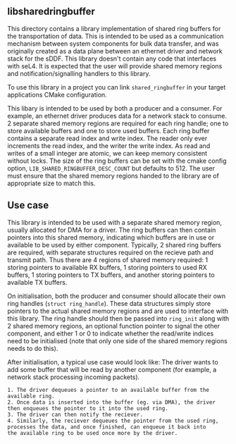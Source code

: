 <!--
   Copyright 2022, UNSW
   SPDX-License-Identifier: CC-BY-SA-4.0
-->

libsharedringbuffer
-------------------

This directory contains a library implementation of shared ring
buffers for the transportation of data. This is intended to be used as a
communication mechanism between system components for bulk data transfer,
and was originally created as a data plane between an ethernet driver and
network stack for the sDDF. This library doesn't contain any code that
interfaces with seL4. It is expected that the user will provide shared
memory regions and notification/signalling handlers to this library.

To use this library in a project you can link `shared_ringbuffer` in your
target applications CMake configuration.

This libary is intended to be used by both a producer and a consumer. For
example, an ethernet driver produces data for a network stack to consume.
2 separate shared memory regions are required for each ring handle; one
to store available buffers and one to store used buffers. Each ring buffer
contains a separate read index and write index. The reader only ever
increments the read index, and the writer the write index. As read and
writes of a small integer are atomic, we can keep memory consistent
without locks.
The size of the ring buffers can be set with the cmake config option,
`LIB_SHARED_RINGBUFFER_DESC_COUNT` but defaults to 512. The user must
ensure that the shared memory regions handed to the library are of
appropriate size to match this.

Use case
---------

This library is intended to be used with a separate shared memory region,
usually allocated for DMA for a driver. The ring buffers can then contain
pointers into this shared memory, indicating which buffers are in use or
available to be used by either component.
Typically, 2 shared ring buffers are required, with separate structures
required on the recieve path and transmit path. Thus there are 4 regions
of shared memory required: 1 storing pointers to available RX buffers,
1 storing pointers to used RX buffers, 1 storing pointers to TX 
buffers, and another storing pointers to available TX buffers.

On initialisation, both the producer and consumer should allocate their
own ring handles (`struct ring_handle`). These data structures simply
store pointers to the actual shared memory regions and are used to
interface with this library. The ring handle should then be passed into
`ring_init` along with 2 shared memory regions, an optional function
pointer to signal the other component, and either 1 or 0 to indicate
whether the read/write indices need to be initialised (note that only one
side of the shared memory regions needs to do this).

After initialisation, a typical use case would look like:
The driver wants to add some buffer that will be read by another component
(for example, a network stack processing incoming packets).

    1. The driver dequeues a pointer to an available buffer from the
    available ring.
    2. Once data is inserted into the buffer (eg. via DMA), the driver
    then enqueues the pointer to it into the used ring.
    3. The driver can then notify the reciever.
    4. Similarly, the reciever dequeues the pointer from the used ring,
    processes the data, and once finished, can enqueue it back into
    the available ring to be used once more by the driver.

